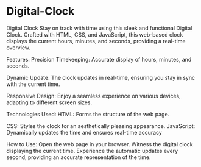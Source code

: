 # Digital-Clock


Digital Clock
Stay on track with time using this sleek and functional Digital Clock. Crafted with HTML, CSS, and JavaScript, this web-based clock displays the current hours, minutes, and seconds, providing a real-time overview.

Features:
Precision Timekeeping: Accurate display of hours, minutes, and seconds.

Dynamic Update: The clock updates in real-time, ensuring you stay in sync with the current time.


Responsive Design: Enjoy a seamless experience on various devices, adapting to different screen sizes.

Technologies Used:
HTML: Forms the structure of the web page.

CSS: Styles the clock for an aesthetically pleasing appearance.
JavaScript: Dynamically updates the time and ensures real-time accuracy


How to Use:
Open the web page in your browser.
Witness the digital clock displaying the current time.
Experience the automatic updates every second, providing an accurate representation of the time.

